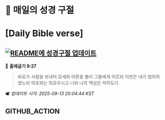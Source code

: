 # 🙏 매일의 성경 구절
# [Daily Bible verse]
## [![README에 성경구절 업데이트](https://github.com/DONGSUKA/first_test/actions/workflows/update-readme-bible.yml/badge.svg)](https://github.com/DONGSUKA/first_test/actions/workflows/update-readme-bible.yml)
<!-- START_BIBLE_VERSE -->
📖 **출애굽기 9:27**
> 바로가 사람을 보내어 모세와 아론을 불러 그들에게 이르되 이번은 내가 범죄하였노라 여호와는 의로우시고 나와 나의 백성은 악하도다

🕊️ _업데이트 시각: 2025-09-13 20:04:44 KST_
  <!-- END_BIBLE_VERSE -->
## GITHUB_ACTION
